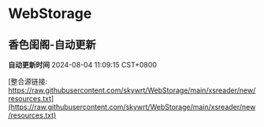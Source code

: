 # WebStorage

## 香色闺阁-自动更新

**自动更新时间** 2024-08-04 11:09:15 CST+0800

[整合源链接: https://raw.githubusercontent.com/skywrt/WebStorage/main/xsreader/new/resources.txt](https://raw.githubusercontent.com/skywrt/WebStorage/main/xsreader/new/resources.txt)
